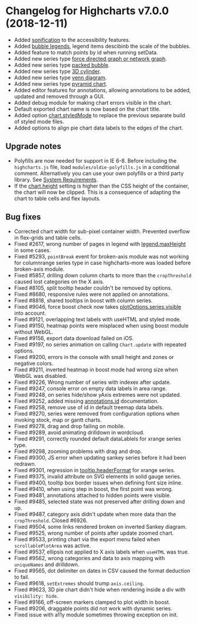 # Changelog for Highcharts v7.0.0 (2018-12-11)

- Added [sonification](https://www.highcharts.com/demo/sonification) to the accessibility features.
- Added [bubble legends](https://api.highcharts.com/highcharts/legend.bubbleLegend), legend items descibinb the scale of the bubbles.
- Added feature to match points by id when running setData.
- Added new series type [force directed graph or network graph](https://www.highcharts.com/demo/network-graph).
- Added new series type [packed bubble](https://www.highcharts.com/demo/packed-bubble).
- Added new series type [3D cylinder](https://www.highcharts.com/demo/cylinder).
- Added new series type [venn diagram](https://www.highcharts.com/demo/venn-diagram).
- Added new series type [pyramid chart](https://www.highcharts.com/demo/pyramid).
- Added editor features for annotations, allowing annotations to be added, updated and removed through a GUI.
- Added debug module for making chart errors visible in the chart.
- Default exported chart name is now based on the chart title.
- Added option [chart.styledMode](https://api.highcharts.com/highcharts/chart.styledMode) to replace the previous separate build of styled mode files.
- Added options to align pie chart data labels to the edges of the chart.

## Upgrade notes
- Polyfills are now needed for support in IE 6-8. Before including the `highcharts.js` file, load `modules/oldie-polyfills.js` in a conditional comment. Alternatively you can use your own polyfills or a third party library. See [System Requirements](https://www.highcharts.com/docs/getting-started/system-requirements#oldie).
- If the [chart.height](https://api.highcharts.com/highcharts/chart.height) setting is higher than the CSS height of the container, the chart will now be clipped. This is a consequence of adapting the chart to table cells and flex layouts.

## Bug fixes
- Corrected chart width for sub-pixel container width. Prevented overflow in flex-grids and table cells.
- Fixed #2617, wrong number of pages in legend with [legend.maxHeight](https://api.highcharts.com/highcharts/legend.maxHeight) in some cases.
- Fixed #5293, `pointBreak` event for broken-axis module was not working for columnrange series type in case highcharts-more was loaded before broken-axis module.
- Fixed #5857, drilling down column charts to more than the `cropThreshold` caused lost categories on the X axis.
- Fixed #8105, split tooltip header couldn't be removed by options.
- Fixed #8680, responsive rules were not applied on annotations.
- Fixed #8818, shared tooltips in boost with column series.
- Fixed #9046, force boost check now takes [plotOptions.series.visible](https://api.highcharts.com/highcharts/plotOptions.series.visible) into account.
- Fixed #9121, overlapping text labels with useHTML and styled mode.
- Fixed #9150, heatmap points were misplaced when using boost module without WebGL.
- Fixed #9156, export data download failed on iOS.
- Fixed #9197, no series animation on calling `Chart.update` with repeated options.
- Fixed #9200, errors in the console with small height and zones or negative colors.
- Fixed #9211, inverted heatmap in boost mode had wrong size when WebGL was disabled.
- Fixed #9226, Wrong number of series with indexex after update.
- Fixed #9247, console error on empty data labels in area range.
- Fixed #9248, on series hide/show yAxis extremes were not updated.
- Fixed #9252, added missing [annotations.id](https://api.highcharts.com/highcharts/annotations.id) documentation.
- Fixed #9258, remove use of id in default treemap data labels.
- Fixed #9270, series were removed from configuration options when invoking stock, map or gantt charts.
- Fixed #9278, drag and drop failing on mobile.
- Fixed #9289, avoid animating drilldown in wordcloud.
- Fixed #9291, correctly rounded default dataLablels for xrange series type.
- Fixed #9298, zooming problems with drag and drop.
- Fixed #9300, JS error when updating sankey series before it had been redrawn.
- Fixed #9301, regression in [tooltip.headerFormat](https://api.highcharts.com/highcharts/tooltip.headerFormat) for xrange series.
- Fixed #9375, invalid attribute on SVG elements in solid gauge series.
- Fixed #9400, tooltip box border issues when defining font size inline.
- Fixed #9410, when using step in boost, the first point was wrong.
- Fixed #9481, annotations attached to hidden points were visible.
- Fixed #9485, selected state was not preserved after drilling down and up.
- Fixed #9487, category axis didn't update when more data than the `cropThreshold`. Closed #6926.
- Fixed #9504, some links rendered broken on inverted Sankey diagram.
- Fixed #9525, wrong number of points after update zoomed chart.
- Fixed #9533, printing chart via the export menu failed when `scrollablePlotArea` was active.
- Fixed #9537, ellipsis not applied to X axis labels when `useHTML` was true.
- Fixed #9562, wrong categories and data to axis mapping with `uniqueNames` and drilldown.
- Fixed #9565, dot delimiter on dates in CSV caused the format deduction to fail.
- Fixed #9618, `setExtremes` should trump `axis.ceiling`.
- Fixed #9623, 3D pie chart didn't hide when rendering inside a div with `visibility: hide`.
- Fixed #9166, off-screen markers clamped to plot width in boost.
- Fixed #9206, draggable points did not work with dynamic series.
- Fixed issue with a11y module sometimes throwing exception on init.
